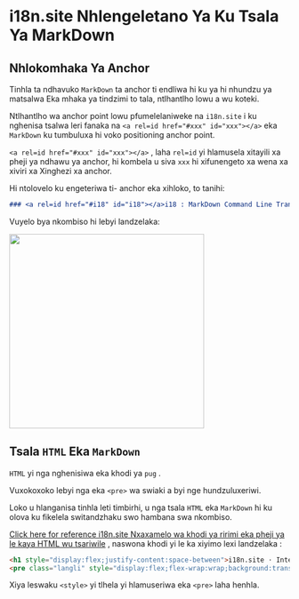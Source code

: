 # i18n.site Nhlengeletano Ya Ku Tsala Ya MarkDown

## Nhlokomhaka Ya Anchor

Tinhla ta ndhavuko `MarkDown` ta anchor ti endliwa hi ku ya hi nhundzu ya matsalwa Eka mhaka ya tindzimi to tala, ntlhantlho lowu a wu koteki.

Ntlhantlho wa anchor point lowu pfumelelaniweke na `i18n.site` i ku nghenisa tsalwa leri fanaka na `<a rel=id href="#xxx" id="xxx"></a>` eka `MarkDown` ku tumbuluxa hi voko positioning anchor point.

`<a rel=id href="#xxx" id="xxx"></a>` , laha `rel=id` yi hlamusela xitayili xa pheji ya ndhawu ya anchor, hi kombela u siva `xxx` hi xifunengeto xa wena xa xiviri xa Xinghezi xa anchor.

Hi ntolovelo ku engeteriwa ti- anchor eka xihloko, to tanihi:

```md
### <a rel=id href="#i18" id="i18"></a>i18 : MarkDown Command Line Translation Tool
```

Vuyelo bya nkombiso hi lebyi landzelaka:

<img src="//p.3ti.site/1721381136.avif" width="350">

## Tsala `HTML` Eka `MarkDown`

`HTML` yi nga nghenisiwa eka khodi ya `pug` .

Vuxokoxoko lebyi nga eka `<pre>` wa swiaki a byi nge hundzuluxeriwi.

Loko u hlanganisa tinhla leti timbirhi, u nga tsala `HTML` eka `MarkDown` hi ku olova ku fikelela switandzhaku swo hambana swa nkombiso.

[Click here for reference i18n.site Nxaxamelo wa khodi ya ririmi eka pheji ya le kaya HTML wu tsariwile](//raw.githubusercontent.com/i18n-site/md/main/zh/README.md) , naswona khodi yi le ka xiyimo lexi landzelaka :

```html
<h1 style="display:flex;justify-content:space-between">i18n.site ⋅ International Solutions<img src="//p.3ti.site/logo.svg" style="user-select:none;margin-top:-1px;width:42px"></h1>
<pre class="langli" style="display:flex;flex-wrap:wrap;background:transparent;border:1px solid #eee;font-size:12px;box-shadow:0 0 3px inset #eee;padding:12px 5px 4px 12px;justify-content:space-between;"><style>pre.langli i{font-weight:300;font-family:s;margin-right:2px;margin-bottom:8px;font-style:normal;color:#666;border-bottom:1px dashed #ccc;}</style><i>English</i><i>简体中文</i><i>Deutsch</i> … …</pre>
```

Xiya leswaku `<style>` yi tlhela yi hlamuseriwa eka `<pre>` laha henhla.